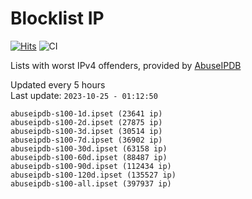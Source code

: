 # Blocklist IP

[![Hits](https://hits.seeyoufarm.com/api/count/incr/badge.svg?url=https%3A%2F%2Fgithub.com%2Fborestad%2Fblocklist-ip%2F&count_bg=%2379C83D&title_bg=%23555555&icon=&icon_color=%23E7E7E7&title=hits&edge_flat=false)](https://hits.seeyoufarm.com)  ![CI](https://img.shields.io/github/workflow/status/borestad/blocklist-ip/CI?style=flat-square)

Lists with worst IPv4 offenders, provided by [AbuseIPDB](https://www.abuseipdb.com/)

<!-- FOOTER-PLACEHOLDER -->
Updated every 5 hours<br>
Last update: `2023-10-25 - 01:12:50`
```
abuseipdb-s100-1d.ipset (23641 ip)
abuseipdb-s100-2d.ipset (27875 ip)
abuseipdb-s100-3d.ipset (30514 ip)
abuseipdb-s100-7d.ipset (36902 ip)
abuseipdb-s100-30d.ipset (63158 ip)
abuseipdb-s100-60d.ipset (88487 ip)
abuseipdb-s100-90d.ipset (112434 ip)
abuseipdb-s100-120d.ipset (135527 ip)
abuseipdb-s100-all.ipset (397937 ip)
```
